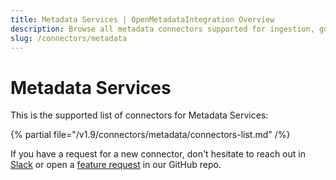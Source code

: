 ```yaml
---
title: Metadata Services | OpenMetadataIntegration Overview
description: Browse all metadata connectors supported for ingestion, governance, and classification workflows.
slug: /connectors/metadata
---
```


# Metadata Services

This is the supported list of connectors for Metadata Services:

{% partial file="/v1.9/connectors/metadata/connectors-list.md" /%}

If you have a request for a new connector, don't hesitate to reach out in [Slack](https://slack.open-metadata.org/) or
open a [feature request](https://github.com/open-metadata/OpenMetadata/issues/new/choose) in our GitHub repo.
